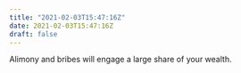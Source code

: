 ```yaml
---
title: "2021-02-03T15:47:16Z"
date: 2021-02-03T15:47:16Z
draft: false
---
```


Alimony and bribes will engage a large share of your wealth.
